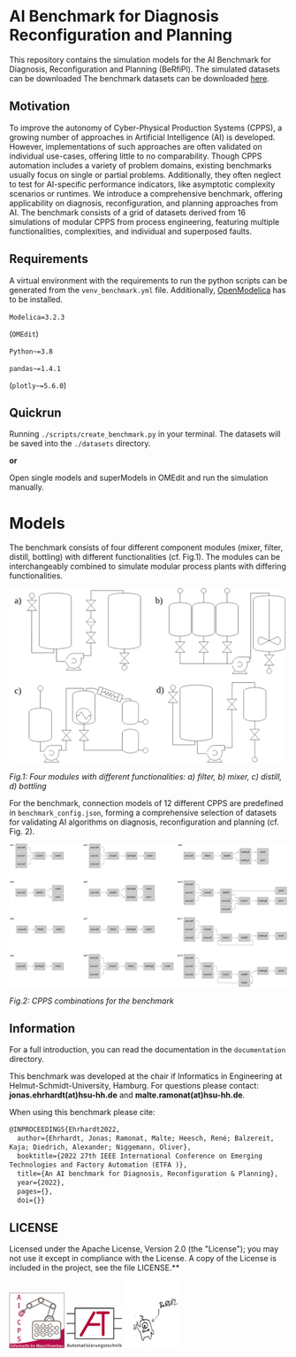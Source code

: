 # AI Benchmark for Diagnosis Reconfiguration and Planning

This repository contains the simulation models for the AI Benchmark for Diagnosis, Reconfiguration and Planning (BeRfiPl).
The simulated datasets can be downloaded The benchmark datasets can be downloaded [here](https://drive.google.com/drive/folders/1YnBZINzUTqHmP_xtuc64yyAbWNFHelY0?usp=sharing).

## Motivation 

To improve the autonomy of Cyber-Physical Production Systems (CPPS), a growing number of approaches in Artificial Intelligence (AI) is developed.
However, implementations of such approaches are often validated on individual use-cases, offering little to no comparability. 
Though CPPS automation includes a variety of problem domains, existing benchmarks usually focus on single or partial problems. 
Additionally, they often neglect to test for AI-specific performance indicators, like asymptotic complexity scenarios or runtimes. 
We introduce a comprehensive benchmark, offering applicability on diagnosis, reconfiguration, and planning approaches from AI. 
The benchmark consists of a grid of datasets derived from 16 simulations of modular CPPS from process engineering, featuring multiple functionalities, complexities, and individual and superposed faults.


## Requirements
A virtual environment with the requirements to run the python scripts can be generated from the `venv_benchmark.yml` file. 
Additionally, [OpenModelica](https://openmodelica.org/) has to be installed.

`Modelica=3.2.3`

(`OMEdit`)

`Python~=3.8`

`pandas~=1.4.1`

(`plotly~=5.6.0`)


## Quickrun 

Running `./scripts/create_benchmark.py` in your terminal.
The datasets will be saved into the `./datasets` directory.

**or** 

Open single models and superModels in OMEdit and run the simulation manually.


# Models

The benchmark consists of four different component modules (mixer, filter, distill, bottling) with different functionalities (cf. Fig.1).
The modules can be interchangeably combined to simulate modular process plants with differing functionalities.

<img src="./images/berfiple_modules.drawio(1).png" alt="modules" width="500"/>

*Fig.1: Four modules with different functionalities: a) filter, b) mixer, c) distill, d) bottling*

For the benchmark, connection models of 12 different CPPS are predefined in `benchmark_config.json`, forming a comprehensive selection of datasets for validating AI algorithms on diagnosis, reconfiguration and planning (cf. Fig. 2).

<img src="./images/cppsSetups.drawio.png" alt="setups" width="1000"/>

*Fig.2: CPPS combinations for the benchmark*


## Information

For a full introduction, you can read the documentation in the `documentation` directory.

This benchmark was developed at the chair if Informatics in Engineering at Helmut-Schmidt-University, Hamburg. 
For questions please contact: **jonas.ehrhardt(at)hsu-hh.de** and **malte.ramonat(at)hsu-hh.de**.

When using this benchmark please cite: 
```
@INPROCEEDINGS{Ehrhardt2022,
  author={Ehrhardt, Jonas; Ramonat, Malte; Heesch, René; Balzereit, Kaja; Diedrich, Alexander; Niggemann, Oliver},
  booktitle={2022 27th IEEE International Conference on Emerging Technologies and Factory Automation (ETFA )}, 
  title={An AI benchmark for Diagnosis, Reconfiguration & Planning}, 
  year={2022},
  pages={},
  doi={}}
```


## LICENSE

Licensed under the Apache License, Version 2.0 (the "License"); you may not use it except in compliance with the License. A copy of the License is included in the project, see the file LICENSE.**


<img src="./images/IMB.png" alt="logo" width="100"/> <img src="./images/aut.png" alt="logo" width="100"/> <img src="./images/BeRfiPl.jpeg" alt="hello" width="100"/>

